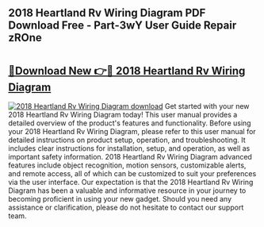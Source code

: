 ## 2018 Heartland Rv Wiring Diagram PDF Download Free - Part-3wY User Guide Repair zROne

# <h2><a href="http://dfk1bs3.blite.top/?on=2018+Heartland+Rv+Wiring+Diagram">🔗Download New 👉🔴 2018 Heartland Rv Wiring Diagram</a></h2>

[![2018 Heartland Rv Wiring Diagram download](https://i.imgur.com/lujVjoI.png)](http://dfk1bs3.blite.top/?on=2018+Heartland+Rv+Wiring+Diagram)
Get started with your new 2018 Heartland Rv Wiring Diagram today! This user manual provides a detailed overview of the product's features and functionality. Before using your 2018 Heartland Rv Wiring Diagram, please refer to this user manual for detailed instructions on product setup, operation, and troubleshooting. It includes clear instructions for installation, setup, and operation, as well as important safety information. 2018 Heartland Rv Wiring Diagram advanced features include object recognition, motion sensors, customizable alerts, and remote access, all of which can be customized to suit your preferences via the user interface. Our expectation is that the 2018 Heartland Rv Wiring Diagram has been a valuable and informative resource in your journey to becoming proficient in using your new gadget. Should you need any assistance or clarification, please do not hesitate to contact our support team.
